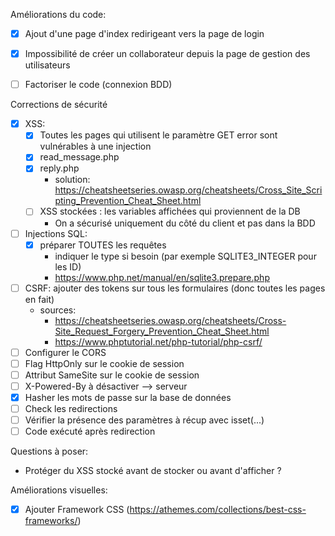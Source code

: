 Améliorations du code:

- [x] Ajout d'une page d'index redirigeant vers la page de login
- [x] Impossibilité de créer un collaborateur depuis la page de gestion des utilisateurs
- [ ] Factoriser le code (connexion BDD)


Corrections de sécurité

- [x] XSS:
    - [x] Toutes les pages qui utilisent le paramètre GET error sont vulnérables à une injection
    - [x] read_message.php
    - [x] reply.php
      - solution: https://cheatsheetseries.owasp.org/cheatsheets/Cross_Site_Scripting_Prevention_Cheat_Sheet.html
    - [ ] XSS stockées : les variables affichées qui proviennent de la DB
      - On a sécurisé uniquement du côté du client et pas dans la BDD
- [ ] Injections SQL:
    - [x] préparer TOUTES les requêtes
      - indiquer le type si besoin (par exemple SQLITE3_INTEGER pour les ID) 
      - https://www.php.net/manual/en/sqlite3.prepare.php
- [ ] CSRF: ajouter des tokens sur tous les formulaires (donc toutes les pages en fait)
  - sources: 
    - https://cheatsheetseries.owasp.org/cheatsheets/Cross-Site_Request_Forgery_Prevention_Cheat_Sheet.html
    - https://www.phptutorial.net/php-tutorial/php-csrf/
- [ ] Configurer le CORS
- [ ] Flag HttpOnly sur le cookie de session
- [ ] Attribut SameSite sur le cookie de session
- [ ] X-Powered-By à désactiver --> serveur
- [x] Hasher les mots de passe sur la base de données
- [ ] Check les redirections
- [ ] Vérifier la présence des paramètres à récup avec isset(...)
- [ ] Code exécuté après redirection

Questions à poser:

- Protéger du XSS stocké avant de stocker ou avant d'afficher ?

Améliorations visuelles:

-   [x] Ajouter Framework CSS (https://athemes.com/collections/best-css-frameworks/)